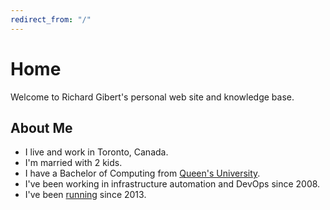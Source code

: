```yaml
---
redirect_from: "/"
---
```


# Home

Welcome to Richard Gibert's personal web site and knowledge base.

## About Me

- I live and work in Toronto, Canada.
- I'm married with 2 kids.
- I have a Bachelor of Computing from [Queen's University](https://www.queensu.ca/).
- I've been working in infrastructure automation and DevOps since 2008.
- I've been [running](https://richard.gibert.ca/fitness#running) since 2013.
